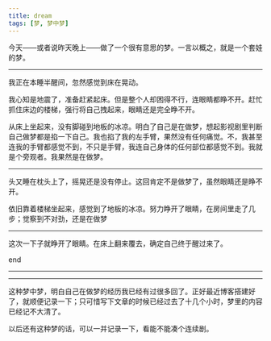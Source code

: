 ```yaml
---
title: dream
tags: [梦, 梦中梦]
---
```


今天——或者说昨天晚上——做了一个很有意思的梦。一言以概之，就是一个套娃的梦。

<!-- more -->

---

我正在本睡半醒间，忽然感觉到床在晃动。

我心知是地震了，准备赶紧起床。但是整个人却困得不行，连眼睛都睁不开。赶忙抓住床边的楼梯，强行将自己拽起来，眼睛还是完全睁不开。

从床上坐起来，没有脚碰到地板的冰凉。明白了自己是在做梦，想起影视剧里判断自己做梦都是掐一下自己。我也掐了我的左手臂，果然没有任何痛觉。不，我甚至连我的手臂都感觉不到，不只是手臂，我连自己身体的任何部位都感觉不到。我就是个旁观者。我果然是在做梦。

----

头又睡在枕头上了，摇晃还是没有停止。这回肯定不是做梦了，虽然眼睛还是睁不开。

依旧靠着楼梯坐起来，感觉到了地板的冰凉。努力睁开了眼睛，在房间里走了几步；觉察到不对劲，还是在做梦

---

这次一下子就睁开了眼睛。在床上翻来覆去，确定自己终于醒过来了。



end

---

---

这种梦中梦，明白自己在做梦的经历我已经有过很多回了。正好最近博客搭建好了，就顺便记录一下；只可惜写下文章的时候已经过去了十几个小时，梦里的内容已经记不大清了。

以后还有这种梦的话，可以一并记录一下，看能不能凑个连续剧。








